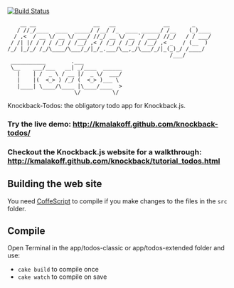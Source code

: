 [![Build Status](https://secure.travis-ci.org/kmalakoff/knockback-todos.png)](http://travis-ci.org/kmalakoff/knockback-todos)

```
    __ __                  __   __               __       _
   / //_/____  ____  _____/ /__/ /_  ____ ______/ /__    (_)____
  / ,<  / __ \/ __ \/ ___/ //_/ __ \/ __ `/ ___/ //_/   / / ___/
 / /| |/ / / / /_/ / /__/ ,< / /_/ / /_/ / /__/ ,< _   / (__  )
/_/ |_/_/ /_/\____/\___/_/|_/_.___/\__,_/\___/_/|_(_)_/ /____/
                                                   /___/
 ___________        .___
 \__    ___/___   __| _/____  ______
   |    | /  _ \ / __ |/  _ \/  ___/
   |    |(  <_> ) /_/ (  <_> )___ \
   |____| \____/\____ |\____/____  >
                     \/          \/
```

Knockback-Todos: the obligatory todo app for Knockback.js.

### Try the live demo: http://kmalakoff.github.com/knockback-todos/
### Checkout the Knockback.js website for a walkthrough: http://kmalakoff.github.com/knockback/tutorial_todos.html


Building the web site
-----------------------

You need [CoffeScript](http://coffeescript.org) to compile if you make changes to the files in the `src` folder.

## Compile

Open Terminal in the app/todos-classic or app/todos-extended folder and use:

- `cake build` to compile once
- `cake watch` to compile on save